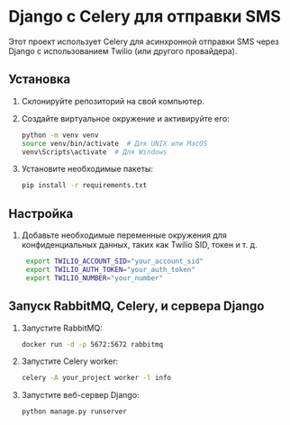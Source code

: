 # Django с Celery для отправки SMS

Этот проект использует Celery для асинхронной отправки SMS через Django с использованием Twilio (или другого провайдера).

## Установка

1. Склонируйте репозиторий на свой компьютер.
2. Создайте виртуальное окружение и активируйте его:

    ```bash
    python -m venv venv
    source venv/bin/activate  # Для UNIX или MacOS
    venv\Scripts\activate  # Для Windows
    ```

3. Установите необходимые пакеты:

    ```bash
    pip install -r requirements.txt
    ```

## Настройка

1. Добавьте необходимые переменные окружения для конфиденциальных данных, таких как Twilio SID, токен и т. д.

   ```bash
    export TWILIO_ACCOUNT_SID="your_account_sid"
    export TWILIO_AUTH_TOKEN="your_auth_token"
    export TWILIO_NUMBER="your_number"
    ```
   
## Запуск RabbitMQ, Celery, и сервера Django

1. Запустите RabbitMQ:

    ```bash
    docker run -d -p 5672:5672 rabbitmq
    ```

2. Запустите Celery worker:

    ```bash
    celery -A your_project worker -l info
    ```

3. Запустите веб-сервер Django:

    ```bash
    python manage.py runserver
    ```

